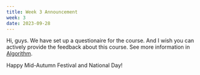 ```yaml
---
title: Week 3 Announcement
week: 3
date: 2023-09-28
---
```


Hi, guys. We have set up a questionaire for the course. And I wish you can actively provide the feedback about this course.
See more information in [Algorithm](../).

Happy Mid-Autumn Festival and National Day!